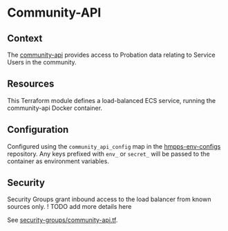 # Community-API

## Context
The [community-api](https://github.com/ministryofjustice/community-api) provides access to Probation data relating to Service Users in the community.

## Resources
This Terraform module defines a load-balanced ECS service, running the community-api Docker container.

## Configuration
Configured using the `community_api_config` map in the [hmpps-env-configs](https://github.com/ministryofjustice/hmpps-env-configs) repository.
Any keys prefixed with `env_` or `secret_` will be passed to the container as environment variables.

## Security
Security Groups grant inbound access to the load balancer from known sources only.
! TODO add more details here

See [security-groups/community-api.tf](/security-groups/community-api.tf).

